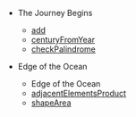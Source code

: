 * The Journey Begins
  * [add](https://github.com/dacodekid/playground/tree/main/python/codesignal/arcade/intro/the_journey_begins/add)
  * [centuryFromYear](https://github.com/dacodekid/playground/tree/main/python/codesignal/arcade/intro/the_journey_begins/century_from_year)
  * [checkPalindrome](https://github.com/dacodekid/playground/tree/main/python/codesignal/arcade/intro/the_journey_begins/check_palindrome)

* Edge of the Ocean
  * Edge of the Ocean
  * [adjacentElementsProduct](https://github.com/dacodekid/playground/tree/main/python/codesignal/arcade/intro/edge_of_the_ocean/adjacent_elements_product)
  * [shapeArea](https://github.com/dacodekid/playground/tree/main/python/codesignal/arcade/intro/edge_of_the_ocean/python/shape_area)
